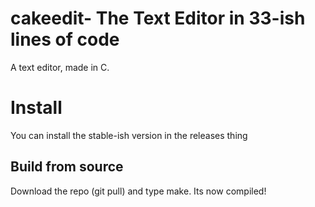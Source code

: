 # cakeedit- The Text Editor in 33-ish lines of code
A text editor, made in C.
# Install
You can install the stable-ish version in the releases thing
## Build from source
Download the repo (git pull) and type make. Its now compiled!
